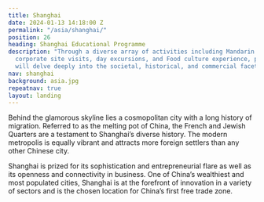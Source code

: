 ```yaml
---
title: Shanghai
date: 2024-01-13 14:18:00 Z
permalink: "/asia/shanghai/"
position: 26
heading: Shanghai Educational Programme
description: "Through a diverse array of activities including Mandarin language fundamentals,
  corporate site visits, day excursions, and Food culture experience, participants
  will delve deeply into the societal, historical, and commercial facets of China.\n\n"
nav: shanghai
background: asia.jpg
repeatnav: true
layout: landing
---
```


Behind the glamorous skyline lies a cosmopolitan city with a long history of migration. Referred to as the melting pot of China, the French and Jewish Quarters are a testament to Shanghai’s diverse history. The modern metropolis is equally vibrant and attracts more foreign settlers than any other Chinese city.

Shanghai is prized for its sophistication and entrepreneurial flare as well as its openness and connectivity in business. One of China’s wealthiest and most populated cities, Shanghai is at the forefront of innovation in a variety of sectors and is the chosen location for China’s first free trade zone.